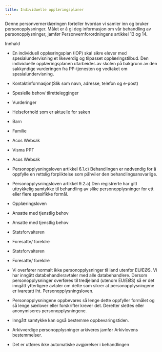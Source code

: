 ```yaml
---
title: Individuelle opplæringsplaner
---
```



  

Denne personvernerklæringen forteller hvordan vi samler inn og bruker personopplysninger. Målet er å gi deg informasjon om vår behandling av personopplysninger, jamfør Personvernforordningens artikkel 13 og 14.

  

Innhald

*   En individuell opplæringsplan (IOP) skal sikre elever med spesialundervisning et likeverdig og tilpasset opplæringstilbud. Den individuelle opplæringsplanen utarbeides av skolen på bakgrunn av den sakkyndige vurderingen fra PP-tjenesten og vedtaket om spesialundervisning.  
    
*   Kontaktinformasjon(Slik som navn, adresse, telefon og e-post)  
    
*   Spesielle behov/ tilrettelegginger  
    
*   Vurderinger  
    
*   Helseforhold som er aktuelle for saken  
    
*   Barn  
    
*   Familie  
    
*   Acos Websak  
    
*   Visma PPT  
    
*   Acos Websak  
    
*   Personopplysningsloven artikkel 6.1.c) Behandlingen er nødvendig for å oppfylle en rettslig forpliktelse som påhviler den behandlingsansvarlige.  
    
*   Personopplysningsloven artikkel 9.2.a) Den registrerte har gitt uttrykkelig samtykke til behandling av slike personopplysninger for ett eller flere spesifikke formål.  
    
*   Opplæringsloven  
    
*   Ansatte med tjenstlig behov  
    
*   Ansatte med tjenstlig behov  
    
*   Statsforvalteren  
    
*   Foresatte/ foreldre  
    
*   Statsforvalteren  
    
*   Foresatte/ foreldre  
    
*   Vi overfører normalt ikke personopplysninger til land utenfor EU/EØS. Vi har inngått databehandleravtaler med alle databehandlere. Dersom personopplysninger overføres til tredjeland (utenom EU/EØS) så er det inngått ytterligere avtaler om dette som sikrer at personopplysningene er ivaretatt iht. Personopplysningsloven.  
    
*   Personopplysningene oppbevares så lenge dette oppfyller formålet og så lenge særlover eller forskrifter krever det. Deretter slettes eller anonymiseres personopplysningene.  
    
*   Inngått samtykke kan også bestemme oppbevaringstiden.  
    
*   Arkivverdige personopplysninger arkiveres jamfør Arkivlovens bestemmelser.  
    
*   Det er utføres ikke automatiske avgjørelser i behandlingen